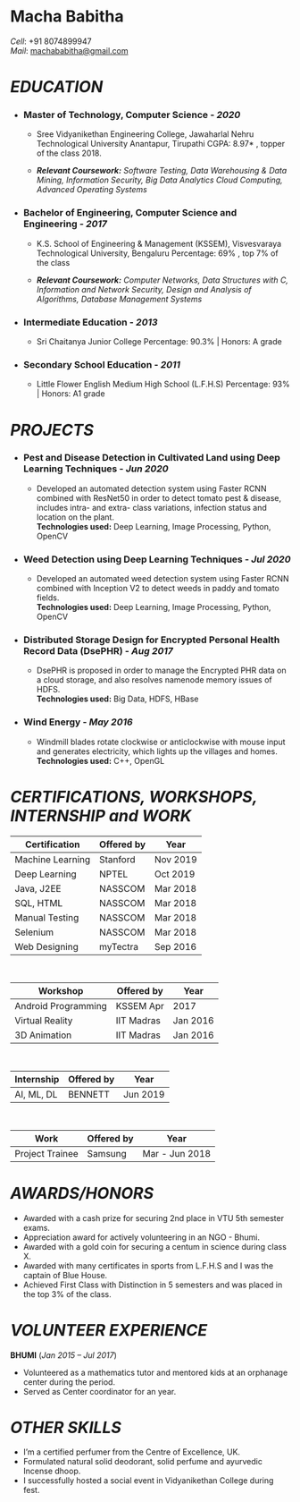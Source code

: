 # **Macha Babitha**
*Cell*: +91 8074899947  <br>
*Mail*: machababitha@gmail.com

# ***EDUCATION***

- ###  **Master of Technology,**  **Computer**  **Science**  - _2020_
  - Sree Vidyanikethan Engineering College, Jawaharlal Nehru Technological University Anantapur, Tirupathi CGPA: 8.97* , topper of the class 2018.
  
  - ***Relevant Coursework:*** _Software Testing, Data Warehousing & Data Mining, Information Security, Big Data Analytics Cloud Computing, Advanced Operating Systems_

- ### **Bachelor of Engineering, Computer Science**  **and**  **Engineering**  _- 2017_

  - K.S. School of Engineering & Management (KSSEM), Visvesvaraya Technological University, Bengaluru Percentage: 69% , top 7% of the class

  - ***Relevant Coursework:*** _Computer Networks, Data Structures with C, Information and Network Security, Design and Analysis of Algorithms, Database Management Systems_

- ### **Intermediate**  **Education** -  _2013_

  - Sri Chaitanya Junior College Percentage: 90.3% | Honors: A grade

- ### **Secondary**  **School**  **Education** -  _2011_

  - Little Flower English Medium High School (L.F.H.S) Percentage: 93% | Honors: A1 grade




# ***PROJECTS***

- ### **Pest**  **and**  **Disease**  **Detection**  **in**  **Cultivated**  **Land**  **using**  **Deep**  **Learning**  **Techniques**  - _Jun_  _2020_

  -  Developed  an  automated  detection  system  using  Faster  RCNN  combined  with  ResNet50  in  order  to  detect  tomato pest  &  disease,  includes  intra-  and  extra-  class  variations,  infection  status  and  location  on  the  plant. <br>
**Technologies used:** Deep Learning, Image Processing, Python, OpenCV

-  ### **Weed Detection using Deep**  **Learning**  **Techniques**  - _Jul_  _2020_

     - Developed  an  automated  weed  detection  system  using  Faster  RCNN  combined  with  Inception  V2  to  detect  weeds in paddy and tomato  fields. <br>
**Technologies used:** Deep Learning, Image Processing, Python, OpenCV

- ### **Distributed**  **Storage**  **Design**  **for**  **Encrypted**  **Personal**  **Health**  **Record**  **Data**  **(DsePHR)**  - _Aug_  _2017_

  - DsePHR  is  proposed  in  order  to  manage  the  Encrypted  PHR  data  on  a  cloud  storage,  and  also  resolves  namenode memory issues of  HDFS. <br>
**Technologies used:** Big Data, HDFS, HBase

- ### **Wind**  **Energy**  - _May_  _2016_

  - Windmill  blades  rotate  clockwise  or  anticlockwise  with  mouse  input  and  generates  electricity,  which  lights  up  the villages and  homes. <br>
**Technologies used:** C++, OpenGL



# ***CERTIFICATIONS, WORKSHOPS, INTERNSHIP and WORK***

Certification | Offered by | Year
---|---|--
Machine  Learning | Stanford | Nov 2019
Deep Learning | NPTEL | Oct 2019
Java, J2EE | NASSCOM | Mar 2018
SQL, HTML | NASSCOM | Mar 2018
Manual Testing | NASSCOM| Mar 2018
Selenium | NASSCOM | Mar 2018
Web Designing |myTectra| Sep 2016
<br>

Workshop| Offered by | Year
---|---|---
Android Programming | KSSEM Apr |2017
Virtual Reality| IIT Madras | Jan 2016
3D Animation | IIT Madras |Jan 2016
<br>

Internship| Offered by | Year
---|---|---
AI, ML, DL | BENNETT | Jun 2019
<br>


Work| Offered by | Year
---|---|---
Project Trainee | Samsung | Mar - Jun 2018

# ***AWARDS/HONORS***

- Awarded with a cash prize for securing 2nd place in VTU 5th semester  exams.
- Appreciation award for actively volunteering in an NGO -  Bhumi.
- Awarded with a gold coin for securing a centum in science during class  X.
- Awarded with many certificates in sports from L.F.H.S and I was the captain of Blue  House.
- Achieved First Class with Distinction in 5 semesters and was placed in the top 3% of the  class.
 

# ***VOLUNTEER EXPERIENCE***

**BHUMI**   (_Jan 2015 – Jul_  _2017_)
-  Volunteered as a mathematics tutor and mentored kids at an orphanage center during the  period.
- Served as Center coordinator for an  year.



# ***OTHER SKILLS***

- I’m a certified perfumer from the Centre of Excellence,  UK.
- Formulated natural solid deodorant, solid perfume and ayurvedic Incense  dhoop.
- I successfully hosted a social event in Vidyanikethan College during  fest.


